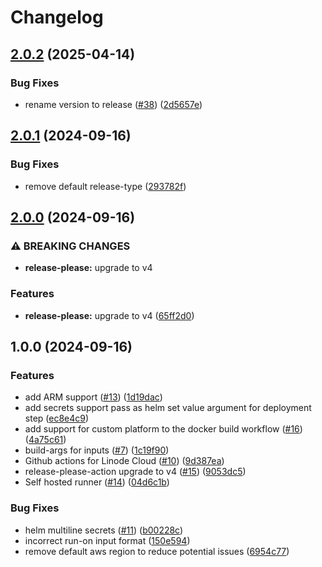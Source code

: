# Changelog

## [2.0.2](https://github.com/strongsdcom/github-actions/compare/v2.0.1...v2.0.2) (2025-04-14)


### Bug Fixes

* rename version to release ([#38](https://github.com/strongsdcom/github-actions/issues/38)) ([2d5657e](https://github.com/strongsdcom/github-actions/commit/2d5657ebc8c441407a4381b38d2c9d8b76b2a2ba))

## [2.0.1](https://github.com/strongsdcom/github-actions/compare/v2.0.0...v2.0.1) (2024-09-16)


### Bug Fixes

* remove default release-type ([293782f](https://github.com/strongsdcom/github-actions/commit/293782fff7f33d0500f90963bc820b8bbea67a0b))

## [2.0.0](https://github.com/strongsdcom/github-actions/compare/v1.0.0...v2.0.0) (2024-09-16)


### ⚠ BREAKING CHANGES

* **release-please:** upgrade to v4

### Features

* **release-please:** upgrade to v4 ([65ff2d0](https://github.com/strongsdcom/github-actions/commit/65ff2d0ea052c55b11f419b149da673710289ab9))

## 1.0.0 (2024-09-16)


### Features

* add ARM support ([#13](https://github.com/strongsdcom/github-actions/issues/13)) ([1d19dac](https://github.com/strongsdcom/github-actions/commit/1d19dac2d0ac341f8790be26514b402663074838))
* add secrets support pass as helm set value argument for deployment step ([ec8e4c9](https://github.com/strongsdcom/github-actions/commit/ec8e4c984135edede1d78ce501d06d82da2bae48))
* add support for custom platform to the docker build workflow ([#16](https://github.com/strongsdcom/github-actions/issues/16)) ([4a75c61](https://github.com/strongsdcom/github-actions/commit/4a75c61790b5497cd440f75152a6d4e283b2515e))
* build-args for inputs ([#7](https://github.com/strongsdcom/github-actions/issues/7)) ([1c19f90](https://github.com/strongsdcom/github-actions/commit/1c19f905c6179a84ab9139f8d4c4ab80cec3eac7))
* Github actions for Linode Cloud ([#10](https://github.com/strongsdcom/github-actions/issues/10)) ([9d387ea](https://github.com/strongsdcom/github-actions/commit/9d387ea57982622a18e29491b674640580702687))
* release-please-action upgrade to v4 ([#15](https://github.com/strongsdcom/github-actions/issues/15)) ([9053dc5](https://github.com/strongsdcom/github-actions/commit/9053dc5fe07116568fc71723f96190611a297392))
* Self hosted runner ([#14](https://github.com/strongsdcom/github-actions/issues/14)) ([04d6c1b](https://github.com/strongsdcom/github-actions/commit/04d6c1b8effdb9b20c47d54d2d717af9b08637e8))


### Bug Fixes

* helm multiline secrets ([#11](https://github.com/strongsdcom/github-actions/issues/11)) ([b00228c](https://github.com/strongsdcom/github-actions/commit/b00228cb5b4acc5c8c114063d6ebe21b5939323e))
* incorrect run-on input format ([150e594](https://github.com/strongsdcom/github-actions/commit/150e594665a26c5233a9cc2516cb56b0ff1663fb))
* remove default aws region to reduce potential issues ([6954c77](https://github.com/strongsdcom/github-actions/commit/6954c7717fa3f5c2cb3c901d546e67cc0821274f))
